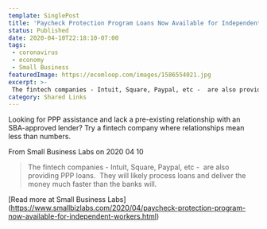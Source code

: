 ```yaml
---
template: SinglePost
title: 'Paycheck Protection Program Loans Now Available for Independent Workers'
status: Published
date: 2020-04-10T22:18:10-07:00
tags:
 - coronavirus
 - economy
 - Small Business
featuredImage: https://ecomloop.com/images/1586554021.jpg
excerpt: >-
 The fintech companies - Intuit, Square, Paypal, etc -  are also providing PPP loans.  They will likely process loans and deliver the money much faster than the banks will.
category: Shared Links
---
```

Looking for PPP assistance and lack a pre-existing relationship with an SBA-approved lender? Try a fintech company where relationships mean less than numbers.

From Small Business Labs on 2020 04 10
> The fintech companies - Intuit, Square, Paypal, etc -  are also providing PPP loans.  They will likely process loans and deliver the money much faster than the banks will.

[Read more at Small Business Labs] (https://www.smallbizlabs.com/2020/04/paycheck-protection-program-now-available-for-independent-workers.html)
